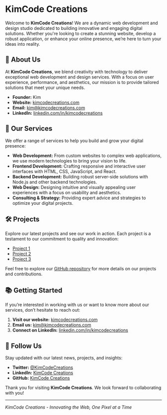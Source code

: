 # KimCode Creations

Welcome to **KimCode Creations**! We are a dynamic web development and design studio dedicated to building innovative and engaging digital solutions. Whether you're looking to create a stunning website, develop a robust application, or enhance your online presence, we’re here to turn your ideas into reality.

## 🚀 About Us

At **KimCode Creations**, we blend creativity with technology to deliver exceptional web development and design services. With a focus on user experience, performance, and aesthetics, our mission is to provide tailored solutions that meet your unique needs.

- **Founder:** Kim
- **Website:** [kimcodecreations.com](https://kimatron.github.io/kim-code-creations/)
- **Email:** [kim@kimcodecreations.com](mailto:kim@kimcodecreations.com)
- **LinkedIn:** [linkedin.com/in/kimcodecreations](https://linkedin.com/in/kimcodecreations)

## 🌟 Our Services

We offer a range of services to help you build and grow your digital presence:

- **Web Development:** From custom websites to complex web applications, we use modern technologies to bring your vision to life.
- **Frontend Development:** Crafting responsive and interactive user interfaces with HTML, CSS, JavaScript, and React.
- **Backend Development:** Building robust server-side solutions with Node.js and other backend technologies.
- **Web Design:** Designing intuitive and visually appealing user experiences with a focus on usability and aesthetics.
- **Consulting & Strategy:** Providing expert advice and strategies to optimize your digital projects.

## 🛠️ Projects

Explore our latest projects and see our work in action. Each project is a testament to our commitment to quality and innovation:

- [Project 1](https://kimatron.github.io/kim-code-creations/project1)
- [Project 2](https://kimatron.github.io/kim-code-creations/project2)
- [Project 3](https://kimatron.github.io/kim-code-creations/project3)

Feel free to explore our [GitHub repository](https://kimatron.github.io/kim-code-creations/) for more details on our projects and contributions.

## 📚 Getting Started

If you’re interested in working with us or want to know more about our services, don’t hesitate to reach out:

1. **Visit our website:** [kimcodecreations.com](https://kimcodecreations.com)
2. **Email us:** [kim@kimcodecreations.com](mailto:kim@kimcodecreations.com)
3. **Connect on LinkedIn:** [linkedin.com/in/kimcodecreations](https://linkedin.com/in/kimcodecreations)

## 📢 Follow Us

Stay updated with our latest news, projects, and insights:

- **Twitter:** [@KimCodeCreations](https://twitter.com/KimCodeCreations)
- **LinkedIn:** [KimCode Creations](https://linkedin.com/company/kimcodecreations)
- **GitHub:** [KimCode Creations](https://github.com/KimCodeCreations)

Thank you for visiting **KimCode Creations**. We look forward to collaborating with you!

---

*KimCode Creations - Innovating the Web, One Pixel at a Time*

